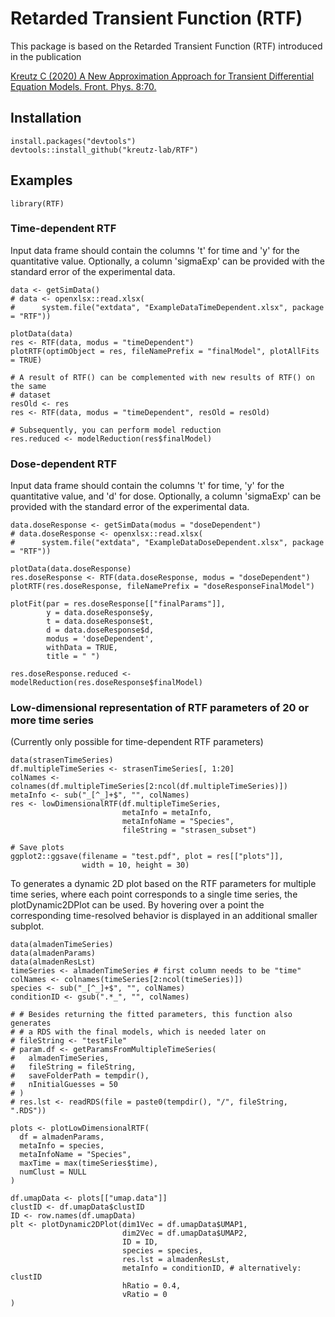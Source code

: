 # Retarded Transient Function (RTF)

This package is based on the Retarded Transient Function (RTF) introduced in the publication 

[Kreutz C (2020) A New Approximation Approach for Transient Differential Equation Models. Front. Phys. 8:70.](https://doi.org/10.3389/fphy.2020.00070)

## Installation
```
install.packages("devtools")
devtools::install_github("kreutz-lab/RTF")
```

## Examples
```
library(RTF)

```

### Time-dependent RTF
Input data frame should contain the columns 't' for time and 
'y' for the quantitative value. 
Optionally, a column 'sigmaExp' can be provided with the standard error of 
the experimental data.

```
data <- getSimData()
# data <- openxlsx::read.xlsx(
#      system.file("extdata", "ExampleDataTimeDependent.xlsx", package = "RTF"))

plotData(data)
res <- RTF(data, modus = "timeDependent")
plotRTF(optimObject = res, fileNamePrefix = "finalModel", plotAllFits = TRUE)

# A result of RTF() can be complemented with new results of RTF() on the same
# dataset
resOld <- res
res <- RTF(data, modus = "timeDependent", resOld = resOld)

# Subsequently, you can perform model reduction
res.reduced <- modelReduction(res$finalModel)
```

### Dose-dependent RTF
Input data frame should contain the columns 't' for time, 
'y' for the quantitative value, and 'd' for dose. 
Optionally, a column 'sigmaExp' can be provided with the standard error of 
the experimental data.

```
data.doseResponse <- getSimData(modus = "doseDependent")
# data.doseResponse <- openxlsx::read.xlsx(
#      system.file("extdata", "ExampleDataDoseDependent.xlsx", package = "RTF"))

plotData(data.doseResponse)
res.doseResponse <- RTF(data.doseResponse, modus = "doseDependent")
plotRTF(res.doseResponse, fileNamePrefix = "doseResponseFinalModel")

plotFit(par = res.doseResponse[["finalParams"]],
        y = data.doseResponse$y, 
        t = data.doseResponse$t, 
        d = data.doseResponse$d, 
        modus = 'doseDependent',
        withData = TRUE,
        title = " ")
                 
res.doseResponse.reduced <- modelReduction(res.doseResponse$finalModel)
```

### Low-dimensional representation of RTF parameters of 20 or more time series 
(Currently only possible for time-dependent RTF parameters)
```
data(strasenTimeSeries)
df.multipleTimeSeries <- strasenTimeSeries[, 1:20]
colNames <- colnames(df.multipleTimeSeries[2:ncol(df.multipleTimeSeries)])
metaInfo <- sub("_[^_]+$", "", colNames)
res <- lowDimensionalRTF(df.multipleTimeSeries,
                         metaInfo = metaInfo, 
                         metaInfoName = "Species",
                         fileString = "strasen_subset")
                         
# Save plots
ggplot2::ggsave(filename = "test.pdf", plot = res[["plots"]],
                width = 10, height = 30)

```

To generates a dynamic 2D plot based on the RTF parameters for multiple time 
series, where each point corresponds to a single time series, 
the plotDynamic2DPlot can be used. 
By hovering over a point the corresponding time-resolved behavior is 
displayed in an additional smaller subplot.
```
data(almadenTimeSeries)
data(almadenParams)
data(almadenResLst)
timeSeries <- almadenTimeSeries # first column needs to be "time"
colNames <- colnames(timeSeries[2:ncol(timeSeries)])
species <- sub("_[^_]+$", "", colNames)
conditionID <- gsub(".*_", "", colNames)

# # Besides returning the fitted parameters, this function also generates 
# # a RDS with the final models, which is needed later on
# fileString <- "testFile"
# param.df <- getParamsFromMultipleTimeSeries(
#   almadenTimeSeries,
#   fileString = fileString,
#   saveFolderPath = tempdir(),
#   nInitialGuesses = 50
# )
# res.lst <- readRDS(file = paste0(tempdir(), "/", fileString, ".RDS"))

plots <- plotLowDimensionalRTF(
  df = almadenParams,
  metaInfo = species, 
  metaInfoName = "Species",
  maxTime = max(timeSeries$time),
  numClust = NULL
)
    
df.umapData <- plots[["umap.data"]]
clustID <- df.umapData$clustID
ID <- row.names(df.umapData)
plt <- plotDynamic2DPlot(dim1Vec = df.umapData$UMAP1,
                         dim2Vec = df.umapData$UMAP2,
                         ID = ID,
                         species = species,
                         res.lst = almadenResLst,
                         metaInfo = conditionID, # alternatively: clustID
                         hRatio = 0.4, 
                         vRatio = 0
)
```